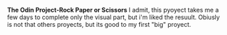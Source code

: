 **The Odin Project-Rock Paper or Scissors**
I admit, this pyoyect takes me a few days to complete only the visual part, but
i'm liked the resuult. Obiusly is not that others proyects, but its good to my first "big" proyect. 
